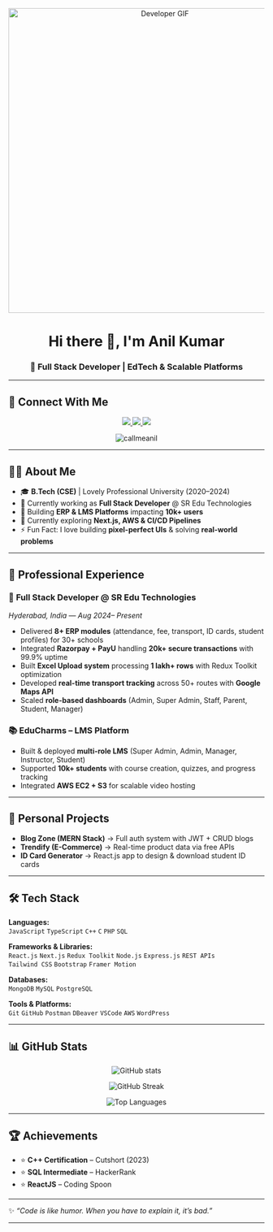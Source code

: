 <!-- Profile Header Banner (Optional GIF/PNG for attraction) -->
<p align="center">
  <img src="https://i.ibb.co/6wXcL1k/developer.gif" alt="Developer GIF" width="600"/>
</p>

<h1 align="center">Hi there 👋, I'm Anil Kumar</h1>
<h3 align="center">🚀 Full Stack Developer | EdTech & Scalable Platforms</h3>

---

## 🔗 Connect With Me
<p align="center">
  <a href="https://www.linkedin.com/in/callmeanil" target="_blank">
    <img src="https://img.shields.io/badge/LinkedIn-%230077B5.svg?&style=for-the-badge&logo=linkedin&logoColor=white" />
  </a>
  <a href="mailto:kumaranil7781yadav@gmail.com">
    <img src="https://img.shields.io/badge/Gmail-D14836.svg?&style=for-the-badge&logo=gmail&logoColor=white" />
  </a>
  <a href="https://github.com/callmeanil">
    <img src="https://img.shields.io/badge/GitHub-171515.svg?&style=for-the-badge&logo=github&logoColor=white" />
  </a>
</p>

<p align="center">
  <img src="https://komarev.com/ghpvc/?username=callmeanil&label=Profile%20views&color=0e75b6&style=flat" alt="callmeanil" />
</p>

---

## 👨‍💻 About Me
- 🎓 **B.Tech (CSE)** | Lovely Professional University (2020–2024)  
- 💼 Currently working as **Full Stack Developer** @ SR Edu Technologies  
- 🔭 Building **ERP & LMS Platforms** impacting **10k+ users**  
- 🌱 Currently exploring **Next.js, AWS & CI/CD Pipelines**  
- ⚡ Fun Fact: I love building **pixel-perfect UIs** & solving **real-world problems**  

---

## 💼 Professional Experience

### 🚀 **Full Stack Developer @ SR Edu Technologies**
*Hyderabad, India — Aug 2024– Present*  
- Delivered **8+ ERP modules** (attendance, fee, transport, ID cards, student profiles) for 30+ schools  
- Integrated **Razorpay + PayU** handling **20k+ secure transactions** with 99.9% uptime  
- Built **Excel Upload system** processing **1 lakh+ rows** with Redux Toolkit optimization  
- Developed **real-time transport tracking** across 50+ routes with **Google Maps API**  
- Scaled **role-based dashboards** (Admin, Super Admin, Staff, Parent, Student, Manager)  

### 📚 **EduCharms – LMS Platform**
- Built & deployed **multi-role LMS** (Super Admin, Admin, Manager, Instructor, Student)  
- Supported **10k+ students** with course creation, quizzes, and progress tracking  
- Integrated **AWS EC2 + S3** for scalable video hosting  

---

## 🌟 Personal Projects
- **Blog Zone (MERN Stack)** → Full auth system with JWT + CRUD blogs  
- **Trendify (E-Commerce)** → Real-time product data via free APIs  
- **ID Card Generator** → React.js app to design & download student ID cards  

---

## 🛠️ Tech Stack

**Languages:**  
`JavaScript` `TypeScript` `C++` `C` `PHP` `SQL`

**Frameworks & Libraries:**  
`React.js` `Next.js` `Redux Toolkit` `Node.js` `Express.js` `REST APIs`  
`Tailwind CSS` `Bootstrap` `Framer Motion`

**Databases:**  
`MongoDB` `MySQL` `PostgreSQL`

**Tools & Platforms:**  
`Git` `GitHub` `Postman` `DBeaver` `VSCode` `AWS` `WordPress`

---

## 📊 GitHub Stats
<p align="center">
  <img src="https://github-readme-stats.vercel.app/api?username=callmeanil&show_icons=true&theme=radical" alt="GitHub stats"/>
</p>

<p align="center">
  <img src="https://github-readme-streak-stats.herokuapp.com/?user=callmeanil&theme=radical" alt="GitHub Streak"/>
</p>

<p align="center">
  <img src="https://github-readme-stats.vercel.app/api/top-langs/?username=callmeanil&layout=compact&theme=radical" alt="Top Languages"/>
</p>

---

## 🏆 Achievements
- ⭐ **C++ Certification** – Cutshort (2023)  
- ⭐ **SQL Intermediate** – HackerRank  
- ⭐ **ReactJS** – Coding Spoon  

---

✨ _“Code is like humor. When you have to explain it, it’s bad.”_  

---
